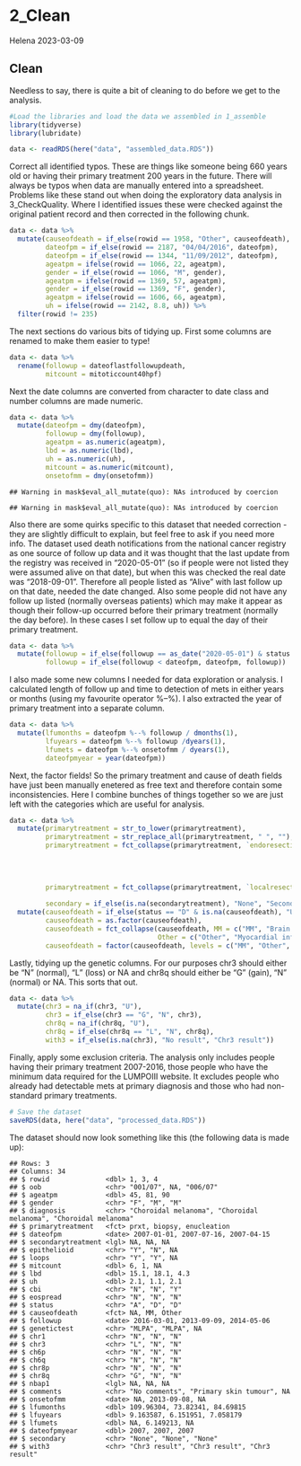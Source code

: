 2_Clean
================
Helena
2023-03-09

## Clean

Needless to say, there is quite a bit of cleaning to do before we get to
the analysis.

``` r
#Load the libraries and load the data we assembled in 1_assemble
library(tidyverse)
library(lubridate)

data <- readRDS(here("data", "assembled_data.RDS"))
```

Correct all identified typos. These are things like someone being 660
years old or having their primary treatment 200 years in the future.
There will always be typos when data are manually entered into a
spreadsheet. Problems like these stand out when doing the exploratory
data analysis in 3_CheckQuality. Where I identified issues these were
checked against the original patient record and then corrected in the
following chunk.

``` r
data <- data %>%
  mutate(causeofdeath = if_else(rowid == 1958, "Other", causeofdeath),
         dateofpm = if_else(rowid == 2187, "04/04/2016", dateofpm),
         dateofpm = if_else(rowid == 1344, "11/09/2012", dateofpm),
         ageatpm = ifelse(rowid == 1066, 22, ageatpm),
         gender = if_else(rowid == 1066, "M", gender),
         ageatpm = ifelse(rowid == 1369, 57, ageatpm),
         gender = if_else(rowid == 1369, "F", gender),
         ageatpm = ifelse(rowid == 1606, 66, ageatpm),
         uh = ifelse(rowid == 2142, 8.8, uh)) %>%
  filter(rowid != 235)
```

The next sections do various bits of tidying up. First some columns are
renamed to make them easier to type!

``` r
data <- data %>%
  rename(followup = dateoflastfollowupdeath,
         mitcount = mitoticcount40hpf)
```

Next the date columns are converted from character to date class and
number columns are made numeric.

``` r
data <- data %>%
  mutate(dateofpm = dmy(dateofpm),
         followup = dmy(followup),
         ageatpm = as.numeric(ageatpm),
         lbd = as.numeric(lbd),
         uh = as.numeric(uh),
         mitcount = as.numeric(mitcount),
         onsetofmm = dmy(onsetofmm))
```

    ## Warning in mask$eval_all_mutate(quo): NAs introduced by coercion

    ## Warning in mask$eval_all_mutate(quo): NAs introduced by coercion

Also there are some quirks specific to this dataset that needed
correction - they are slightly difficult to explain, but feel free to
ask if you need more info. The dataset used death notifications from the
national cancer registry as one source of follow up data and it was
thought that the last update from the registry was received in
“2020-05-01” (so if people were not listed they were assumed alive on
that date), but when this was checked the real date was “2018-09-01”.
Therefore all people listed as “Alive” with last follow up on that date,
needed the date changed. Also some people did not have any follow up
listed (normally overseas patients) which may make it appear as though
their follow-up occurred before their primary treatment (normally the
day before). In these cases I set follow up to equal the day of their
primary treatment.

``` r
data <- data %>%
  mutate(followup = if_else(followup == as_date("2020-05-01") & status != "D", as_date("2018-09-01"), followup),
         followup = if_else(followup < dateofpm, dateofpm, followup))
```

I also made some new columns I needed for data exploration or analysis.
I calculated length of follow up and time to detection of mets in either
years or months (using my favourite operator %–%). I also extracted the
year of primary treatment into a separate column.

``` r
data <- data %>%
  mutate(lfumonths = dateofpm %--% followup / dmonths(1),
         lfuyears = dateofpm %--% followup /dyears(1),
         lfumets = dateofpm %--% onsetofmm / dyears(1),
         dateofpmyear = year(dateofpm))
```

Next, the factor fields! So the primary treatment and cause of death
fields have just been manually enetered as free text and therefore
contain some inconsistencies. Here I combine bunches of things together
so we are just left with the categories which are useful for analysis.

``` r
data <- data %>%
  mutate(primarytreatment = str_to_lower(primarytreatment),
         primarytreatment = str_replace_all(primarytreatment, " ", ""),
         primarytreatment = fct_collapse(primarytreatment, `endoresection+prxt` = c("endoresectionandprxt",
                                                                                    "endoresectionandplaque",
                                                                                    "endoresection+prxt",
                                                                                    "endoresection+plaque",
                                                                                    "endoresection")),
         primarytreatment = fct_collapse(primarytreatment, `localresection+prxt` = c("localresection",
                                                                                     "localresection+prxt")),
         secondary = if_else(is.na(secondarytreatment), "None", "Secondary Treatment")) %>%
  mutate(causeofdeath = if_else(status == "D" & is.na(causeofdeath), "Unknown", causeofdeath),
         causeofdeath = as.factor(causeofdeath),
         causeofdeath = fct_collapse(causeofdeath, MM = c("MM", "Brain mets"),
                                     Other = c("Other", "Myocardial infarction")),
         causeofdeath = factor(causeofdeath, levels = c("MM", "Other", "Unknown")))
```

Lastly, tidying up the genetic columns. For our purposes chr3 should
either be “N” (normal), “L” (loss) or NA and chr8q should either be “G”
(gain), “N” (normal) or NA. This sorts that out.

``` r
data <- data %>%
  mutate(chr3 = na_if(chr3, "U"),
         chr3 = if_else(chr3 == "G", "N", chr3),
         chr8q = na_if(chr8q, "U"),
         chr8q = if_else(chr8q == "L", "N", chr8q),
         with3 = if_else(is.na(chr3), "No result", "Chr3 result"))
```

Finally, apply some exclusion criteria. The analysis only includes
people having their primary treatment 2007-2016, those people who have
the minimum data required for the LUMPOIII website. It excludes people
who already had detectable mets at primary diagnosis and those who had
non-standard primary treatments.

``` r
# Save the dataset
saveRDS(data, here("data", "processed_data.RDS"))
```

The dataset should now look something like this (the following data is
made up):

    ## Rows: 3
    ## Columns: 34
    ## $ rowid              <dbl> 1, 3, 4
    ## $ oob                <chr> "001/07", NA, "006/07"
    ## $ ageatpm            <dbl> 45, 81, 90
    ## $ gender             <chr> "F", "M", "M"
    ## $ diagnosis          <chr> "Choroidal melanoma", "Choroidal melanoma", "Choroidal melanoma"
    ## $ primarytreatment   <fct> prxt, biopsy, enucleation
    ## $ dateofpm           <date> 2007-01-01, 2007-07-16, 2007-04-15
    ## $ secondarytreatment <lgl> NA, NA, NA
    ## $ epithelioid        <chr> "Y", "N", NA
    ## $ loops              <chr> "Y", "Y", NA
    ## $ mitcount           <dbl> 6, 1, NA
    ## $ lbd                <dbl> 15.1, 18.1, 4.3
    ## $ uh                 <dbl> 2.1, 1.1, 2.1
    ## $ cbi                <chr> "N", "N", "Y"
    ## $ eospread           <chr> "N", "N", "N"
    ## $ status             <chr> "A", "D", "D"
    ## $ causeofdeath       <fct> NA, MM, Other
    ## $ followup           <date> 2016-03-01, 2013-09-09, 2014-05-06
    ## $ genetictest        <chr> "MLPA", "MLPA", NA
    ## $ chr1               <chr> "N", "N", "N"
    ## $ chr3               <chr> "L", "N", "N"
    ## $ ch6p               <chr> "N", "N", "N"
    ## $ ch6q               <chr> "N", "N", "N"
    ## $ chr8p              <chr> "N", "N", "N"
    ## $ chr8q              <chr> "G", "N", "N"
    ## $ nbap1              <lgl> NA, NA, NA
    ## $ comments           <chr> "No comments", "Primary skin tumour", NA
    ## $ onsetofmm          <date> NA, 2013-09-08, NA
    ## $ lfumonths          <dbl> 109.96304, 73.82341, 84.69815
    ## $ lfuyears           <dbl> 9.163587, 6.151951, 7.058179
    ## $ lfumets            <dbl> NA, 6.149213, NA
    ## $ dateofpmyear       <dbl> 2007, 2007, 2007
    ## $ secondary          <chr> "None", "None", "None"
    ## $ with3              <chr> "Chr3 result", "Chr3 result", "Chr3 result"
